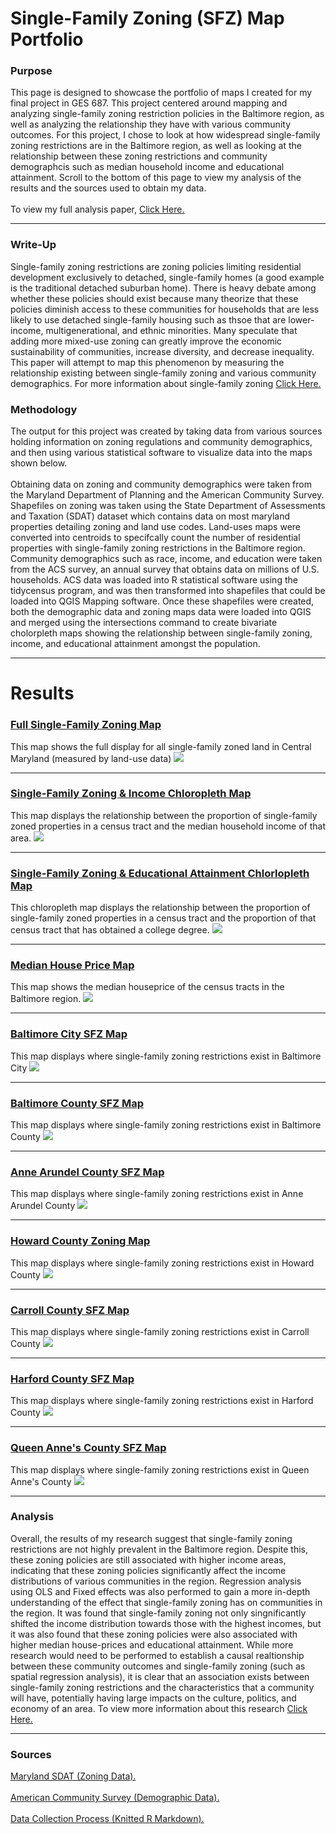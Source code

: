 
# Single-Family Zoning (SFZ) Map Portfolio 

### Purpose
This page is designed to showcase the portfolio of maps I created for my final project in GES 687. This project centered around mapping and analyzing single-family zoning restriction policies in the Baltimore region, as well as analyzing the relationship they have with various community outcomes. For this project, I chose to look at how widespread single-family zoning restrictions are in the Baltimore region, as well as looking at the relationship between these zoning restrictions and community demographcis such as median household income and educational attainment. 
Scroll to the bottom of this page to view my analysis of the results and the sources used to obtain my data. 
<br><br/>To view my full analysis paper, <a href="https://github.com/jjustin1/jjustin1capstonepaper/blob/main/JustinJohnsonFinalCapstonePaper.pdf" target="_blank">Click Here.</a>


---
### Write-Up 
Single-family zoning restrictions are zoning policies limiting residential development exclusively to detached, single-family homes (a good example is the traditional detached suburban home). There is heavy debate among whether these policies should exist because many theorize that these policies diminish access to these communities for households that are less likely to use detached single-family housing such as thsoe that are lower-income, multigenerational, and ethnic minorities. Many speculate that adding more mixed-use zoning can greatly improve the economic sustainability of communities, increase diversity, and decrease inequality. This paper will attempt to map this phenomenon by measuring the relationship existing between single-family zoning and various community demographics. For more information about single-family zoning 
<a href="https://www.tandfonline.com/doi/full/10.1080/01944363.2019.1651216" target="_blank">Click Here.</a>


### Methodology

The output for this project was created by taking data from various sources holding information on zoning regulations and community demographics, and then using various statistical software to visualize data into the maps shown below. <br><br/>
Obtaining data on zoning and community demographics were taken from the Maryland Department of Planning and the American Community Survey. Shapefiles on zoning was taken using the State Department of Assessments and Taxation (SDAT) dataset which contains data on most maryland properties detailing zoning and land use codes. Land-uses maps were converted into centroids to specifcally count the number of residential properties with single-family zoning restrictions in the Baltimore region. 
Community demographics such as race, income, and education were taken from the ACS survey, an annual survey that obtains data on millions of U.S. households. ACS data was loaded into R statistical software using the tidycensus program, and was then transformed into shapefiles that could be loaded into QGIS Mapping software. 
Once these shapefiles were created, both the demographic data and zoning maps data were loaded into QGIS and merged using the intersections command to create bivariate cholorpleth maps showing the relationship between single-family zoning, income, and educational attainment amongst the population. 

---

# Results


### [Full Single-Family Zoning Map](/project_probation/index)
This map shows the full display for all single-family zoned land in Central Maryland (measured by land-use data) 
<img src="images/Full Single-Family Zoning Map BMSA.png?raw=true"/>

---
### [Single-Family Zoning & Income Chloropleth Map](/project_probation/index)
This map displays the relationship between the proportion of single-family zoned properties in a census tract and the median household income of that area.
<img src="images/Chloroplethmap.png"/>

---
### [Single-Family Zoning & Educational Attainment Chlorlopleth Map](/project_probation/index) 
This chloropleth map displays the relationship between the proportion of single-family zoned properties in a census tract and the proportion of that census tract that has obtained a college degree. 
<img src="images/Single Family zoning and Education chloropleth.png"/>



---
### [Median House Price Map](/project_probation/index)
This map shows the median houseprice of the census tracts in the Baltimore region. 
<img src="images/housepricemap.png"/>

---
### [Baltimore City SFZ Map](/project_probation/index)
This map displays where single-family zoning restrictions exist in Baltimore City 
<img src="images/Baltcitymap.png?raw=true"/>

---
### [Baltimore County SFZ Map](/project_probation/index)
This map displays where single-family zoning restrictions exist in Baltimore County
<img src="images/Baltimorecountymap (2).png?raw=true"/>

---

### [Anne Arundel County SFZ Map](/project_probation/index)
This map displays where single-family zoning restrictions exist in Anne Arundel County
<img src="images/Arundelmap.png?raw=true"/>

---
### [Howard County Zoning Map](/project_pnw/index)
This map displays where single-family zoning restrictions exist in Howard County
<img src="images/Howardmap (2).png?raw=true"/>

---
### [Carroll County SFZ Map](/project_probation/index)
This map displays where single-family zoning restrictions exist in Carroll County
<img src="images/Carrollmap.png?raw=true"/>

---
### [Harford County SFZ Map](/project_probation/index)
This map displays where single-family zoning restrictions exist in Harford County
<img src="images/Harfordmap.png?raw=true"/>

---
### [Queen Anne's County SFZ Map](/project_probation/index)
This map displays where single-family zoning restrictions exist in Queen Anne's County
<img src="images/Queenannemap.png?raw=true"/>

---

### Analysis

Overall, the results of my research suggest that single-family zoning restrictions are not highly prevalent in the Baltimore region. Despite this, these zoning policies are still associated with higher income areas, indicating that these zoning policies significantly affect the income distributions of various communities in the region. Regression analysis using OLS and Fixed effects was also performed to gain a more in-depth understanding of the effect that single-family zoning has on communities in the region. It was found that single-family zoning not only singnificantly shifted the income distribution towards those with the highest incomes, but it was also found that these zoning policies were also associated with higher median house-prices and educational attainment. While more research would need to be performed to establish a causal realtionship between these community outcomes and single-family zoning (such as spatial regression analysis), it is clear that an association exists between single-family zoning restrictions and the characteristics that a community will have, potentially having large impacts on the culture, politics, and economy of an area. To view more information about this research 
<a href="https://github.com/jjustin1/jjustin1capstonepaper/blob/main/JustinJohnsonCapstoneGithub.pdf" target="_blank">Click Here.</a>


---

### Sources

<a href="https://planning.maryland.gov/Pages/OurProducts/DownloadFiles.aspx" target="_blank">Maryland SDAT (Zoning Data).</a>
<br><br/>
<a href="https://www.socialexplorer.com/data/ACS2019_5yr/metadata/?ds=ACS19_5yr" target="_blank">American Community Survey (Demographic Data).</a>
<br><br/>
<a href="https://github.com/jjustin1/GESFinalProject.io/blob/master/GESFinalprojectRmarkdown.pdf" target="_blank">Data Collection Process (Knitted R Markdown).</a>

